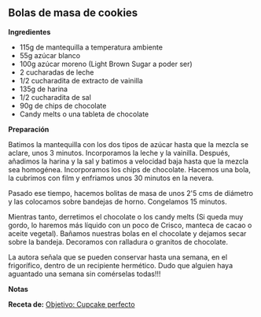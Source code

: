 ## Bolas de masa de cookies

**Ingredientes**

- 115g de mantequilla a temperatura ambiente
- 55g azúcar blanco
- 100g azúcar moreno (Light Brown Sugar a poder ser)
- 2 cucharadas de leche
- 1/2 cucharadita de extracto de vainilla
- 135g de harina
- 1/2 cucharadita de sal
- 90g de chips de chocolate
- Candy melts o una tableta de chocolate

**Preparación**

Batimos la mantequilla con los dos tipos de azúcar hasta que la mezcla se aclare, unos 3 minutos. Incorporamos la leche y la vainilla. Después, añadimos la harina y la sal y batimos a velocidad baja hasta que la mezcla sea homogénea. Incorporamos los chips de chocolate. Hacemos una bola, la cubrimos con film y enfriamos unos 30 minutos en la nevera.

Pasado ese tiempo, hacemos bolitas de masa de unos 2'5 cms de diámetro y las colocamos sobre bandejas de horno. Congelamos 15 minutos. 

Mientras tanto, derretimos el chocolate o los candy melts (Si queda muy gordo, lo haremos más líquido con un poco de Crisco, manteca de cacao o aceite vegetal). Bañamos nuestras bolas en el chocolate y dejamos secar sobre la bandeja. Decoramos con ralladura o granitos de chocolate. 

La autora señala que se pueden conservar hasta una semana, en el frigorífico, dentro de un recipiente hermético. Dudo que alguien haya aguantado una semana sin comérselas todas!!!

**Notas**



**Receta de:** [Objetivo: Cupcake perfecto](http://www.objetivocupcake.com/2012/12/bolas-de-galleta.html)
